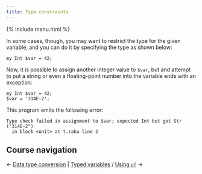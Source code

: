 ```yaml
---
title: Type constraints
---
```


{% include menu.html %}

In some cases, though, you may want to restrict the type for the given variable, and you can do it by specifying the type as shown below:

    my Int $var = 42;

Now, it is possible to assign another integer value to `$var`, but and attempt to put a string or even a floating-point number into the variable ends with an exception:

    my Int $var = 42;
    $var = '314E-2';

This program emits the following error:

    Type check failed in assignment to $var; expected Int but got Str ("314E-2")
      in block <unit> at t.raku line 2

## Course navigation

← [Data type conversion](/raku-course/coercion) | [Typed variables](/raku-course/typed-variables) / [Using `of`](../using-of) →
